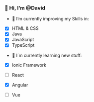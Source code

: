 ### 👋 Hi, I’m @David
  
- 🌲 I’m currently improving my Skills in:
- [x] HTML & CSS
- [x] Java
- [x] JavaScript
- [x] TypeScript
     
- 🌱 I´m currently learning new stuff:
- [x] Ionic Framework
- [ ] React
- [x] Angular
- [ ] Vue


<!---
DavidBistron/DavidBistron is a ✨ special ✨ repository because its `README.md` (this file) appears on your GitHub profile.
You can click the Preview link to take a look at your changes.
--->
